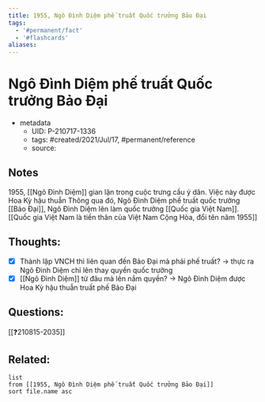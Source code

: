 ```yaml
---
title: 1955, Ngô Đình Diệm phế truất Quốc trưởng Bảo Đại
tags:
  - '#permanent/fact'
  - '#flashcards'
aliases: 
---
```


# Ngô Đình Diệm phế truất Quốc trưởng Bảo Đại

- metadata
	- UID: P-210717-1336
	- tags: #created/2021/Jul/17, #permanent/reference
	- source: 

## Notes
1955, [[Ngô Đình Diệm]] gian lận trong cuộc trưng cầu ý dân. Việc này được Hoa Kỳ hậu thuẫn Thông qua đó, Ngô Đình Diệm phế truất quốc trưởng [[Bảo Đại]], Ngô Đình Diệm lên làm quốc trưởng [[Quốc gia Việt Nam]]. [[Quốc gia Việt Nam là tiền thân của Việt Nam Cộng Hòa, đổi tên năm 1955]]


## Thoughts:
- [x] Thành lập VNCH thì liên quan đến Bảo Đại mà phải phế truất? -> thực ra Ngô Đình Diệm chỉ lên thay quyền quốc trưởng
- [x] [[Ngô Đình Diệm]] từ đâu mà lên nắm quyền? -> Ngô Đình Diệm được Hoa Kỳ hậu thuẫn truất phế Bảo Đại

## Questions:
[[❓210815-2035]]

## Related:
```dataview
list
from [[1955, Ngô Đình Diệm phế truất Quốc trưởng Bảo Đại]]
sort file.name asc
```
